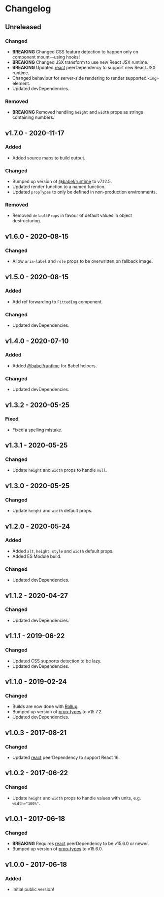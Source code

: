 # Changelog

## Unreleased

### Changed

- **BREAKING** Changed CSS feature detection to happen only on component mount—using hooks!
- **BREAKING** Changed JSX transform to use new React JSX runtime.
- **BREAKING** Updated [react](https://www.npmjs.com/package/react) peerDependency to support new React JSX runtime.
- Changed behaviour for server-side rendering to render supported `<img>` element.
- Updated devDependencies.

### Removed

- **BREAKING** Removed handling `height` and `width` props as strings containing numbers.

## v1.7.0 - 2020-11-17

### Added

- Added source maps to build output.

### Changed

- Bumped up version of [@babel/runtime](https://www.npmjs.com/package/@babel/runtime) to v7.12.5.
- Updated render function to a named function.
- Updated `propTypes` to only be defined in non-production environments.

### Removed

- Removed `defaultProps` in favour of default values in object destructuring.

## v1.6.0 - 2020-08-15

### Changed

- Allow `aria-label` and `role` props to be overwritten on fallback image.

## v1.5.0 - 2020-08-15

### Added

- Add ref forwarding to `FittedImg` component.

### Changed

- Updated devDependencies.

## v1.4.0 - 2020-07-10

### Added

- Added [@babel/runtime](https://www.npmjs.com/package/@babel/runtime) for Babel helpers.

### Changed

- Updated devDependencies.

## v1.3.2 - 2020-05-25

### Fixed

- Fixed a spelling mistake.

## v1.3.1 - 2020-05-25

### Changed

- Update `height` and `width` props to handle `null`.

## v1.3.0 - 2020-05-25

### Changed

- Update `height` and `width` default props.

## v1.2.0 - 2020-05-24

### Added

- Added `alt`, `height`, `style` and `width` default props.
- Added ES Module build.

### Changed

- Updated devDependencies.

## v1.1.2 - 2020-04-27

### Changed

- Updated devDependencies.

## v1.1.1 - 2019-06-22

### Changed

- Updated CSS supports detection to be lazy.
- Updated devDependencies.

## v1.1.0 - 2019-02-24

### Changed

- Builds are now done with [Rollup](http://rollupjs.org).
- Bumped up version of [prop-types](https://www.npmjs.com/package/prop-types) to v15.7.2.
- Updated devDependencies.

## v1.0.3 - 2017-08-21

### Changed

- Updated [react](https://www.npmjs.com/package/react) peerDependency to support React 16.

## v1.0.2 - 2017-06-22

### Changed

- Update `height` and `width` props to handle values with units, e.g. `width="100%"`.

## v1.0.1 - 2017-06-18

### Changed

- **BREAKING** Requires [react](https://www.npmjs.com/package/react) peerDependency to be v15.6.0 or newer.
- Bumped up version of [prop-types](https://www.npmjs.com/package/prop-types) to v15.6.0.

## v1.0.0 - 2017-06-18

### Added

- Initial public version!
